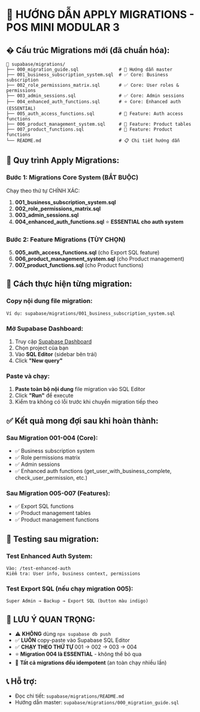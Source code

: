 # 🎯 **HƯỚNG DẪN APPLY MIGRATIONS - POS MINI MODULAR 3**

## � **Cấu trúc Migrations mới (đã chuẩn hóa):**

```
📁 supabase/migrations/
├── 000_migration_guide.sql               # 📖 Hướng dẫn master
├── 001_business_subscription_system.sql  # ✅ Core: Business subscription
├── 002_role_permissions_matrix.sql       # ✅ Core: User roles & permissions
├── 003_admin_sessions.sql                # ✅ Core: Admin sessions
├── 004_enhanced_auth_functions.sql       # ⭐ Core: Enhanced auth (ESSENTIAL)
├── 005_auth_access_functions.sql         # 🔧 Feature: Auth access functions
├── 006_product_management_system.sql     # 🔧 Feature: Product tables
├── 007_product_functions.sql             # 🔧 Feature: Product functions
└── README.md                             # 📋 Chi tiết hướng dẫn
```

## 🚀 **Quy trình Apply Migrations:**

### **Bước 1: Migrations Core System (BẮT BUỘC)**
Chạy theo thứ tự CHÍNH XÁC:

1. **001_business_subscription_system.sql**
2. **002_role_permissions_matrix.sql** 
3. **003_admin_sessions.sql**
4. **004_enhanced_auth_functions.sql** ⭐ **ESSENTIAL cho auth system**

### **Bước 2: Feature Migrations (TÙY CHỌN)**
5. **005_auth_access_functions.sql** (cho Export SQL feature)
6. **006_product_management_system.sql** (cho Product management)
7. **007_product_functions.sql** (cho Product functions)

## 📝 **Cách thực hiện từng migration:**

### **Copy nội dung file migration:**
```
Ví dụ: supabase/migrations/001_business_subscription_system.sql
```

### **Mở Supabase Dashboard:**
1. Truy cập [Supabase Dashboard](https://supabase.com/dashboard)
2. Chọn project của bạn
3. Vào **SQL Editor** (sidebar bên trái)
4. Click **"New query"**

### **Paste và chạy:**
1. **Paste toàn bộ nội dung** file migration vào SQL Editor
2. Click **"Run"** để execute
3. Kiểm tra không có lỗi trước khi chuyển migration tiếp theo

## ✅ **Kết quả mong đợi sau khi hoàn thành:**

### **Sau Migration 001-004 (Core):**
- ✅ Business subscription system
- ✅ Role permissions matrix 
- ✅ Admin sessions
- ✅ Enhanced auth functions (get_user_with_business_complete, check_user_permission, etc.)

### **Sau Migration 005-007 (Features):**
- ✅ Export SQL functions
- ✅ Product management tables
- ✅ Product management functions

## 🧪 **Testing sau migration:**

### **Test Enhanced Auth System:**
```
Vào: /test-enhanced-auth
Kiểm tra: User info, business context, permissions
```

### **Test Export SQL (nếu chạy migration 005):**
```
Super Admin → Backup → Export SQL (button màu indigo)
```

## 🚨 **LƯU Ý QUAN TRỌNG:**
- ⚠️ **KHÔNG** dùng `npx supabase db push`
- ✅ **LUÔN** copy-paste vào Supabase SQL Editor  
- ✅ **CHẠY THEO THỨ TỰ** 001 → 002 → 003 → 004
- ⭐ **Migration 004 là ESSENTIAL** - không thể bỏ qua
- 🔄 **Tất cả migrations đều idempotent** (an toàn chạy nhiều lần)

## 📞 **Hỗ trợ:**
- Đọc chi tiết: `supabase/migrations/README.md`
- Hướng dẫn master: `supabase/migrations/000_migration_guide.sql`
